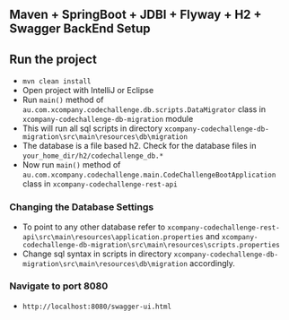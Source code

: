 ## Maven + SpringBoot + JDBI + Flyway + H2 + Swagger BackEnd Setup

## Run the project
- `mvn clean install`
- Open project with IntelliJ or Eclipse
- Run `main()` method of `au.com.xcompany.codechallenge.db.scripts.DataMigrator` class in `xcompany-codechallenge-db-migration` module
- This will run all sql scripts in directory `xcompany-codechallenge-db-migration\src\main\resources\db\migration`
- The database is a file based h2. Check for the database files in `your_home_dir/h2/codechallenge_db.*`
- Now run `main()` method of `au.com.xcompany.codechallenge.main.CodeChallengeBootApplication` class in `xcompany-codechallenge-rest-api`

### Changing the Database Settings

- To point to any other database refer to `xcompany-codechallenge-rest-api\src\main\resources\application.properties` and `xcompany-codechallenge-db-migration\src\main\resources\scripts.properties`
- Change sql syntax in scripts in directory `xcompany-codechallenge-db-migration\src\main\resources\db\migration` accordingly.

### Navigate to port 8080

- `http://localhost:8080/swagger-ui.html`
